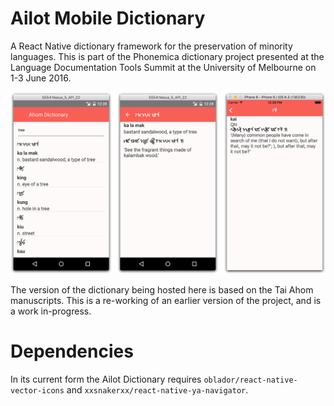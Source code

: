 # Ailot Mobile Dictionary
A React Native dictionary framework for the preservation of minority languages. This is part of the Phonemica dictionary project presented at the Language Documentation Tools Summit at the University of Melbourne on 1-3 June 2016.

![](https://raw.githubusercontent.com/keyilan/ailot/master/preview.png)

The version of the dictionary being hosted here is based on the Tai Ahom manuscripts. This is a re-working of an earlier version of the project, and is a work in-progress.

# Dependencies
In its current form the Ailot Dictionary requires `oblador/react-native-vector-icons` and `xxsnakerxx/react-native-ya-navigator`.
